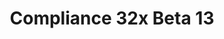 ---
layout: post
title: Compliance 32x Beta 13
permalink: /compliance32x/B13
comments: true
comments-id: 1.17.1-32x-Beta-13
header-img: https://database.compliancepack.net/images/website/posts/32x/B13.jpg

long_text: Summer's in full force, and days are getting hot again! At least where I live, and don't even get me started about Australia. But you know what's also hot? The awesome new textures our contributors have been working so hard on! In this update we're mainly re-introducing improved versions of textures removed in the previous beta, but also bringing a lot of new stuff to the table! Check it all out in detail with the changelog below&#58;

main_changelog: changelogs/compliance32

downloads:
  - 1.17.1 for Java Edition:
      GitHub: https://github.com/Compliance-Resource-Pack/Compliance-Java-32x/releases/download/beta-13/Compliance-32x-Java-Beta-13.zip
      CurseForge: https://www.curseforge.com/minecraft/texture-packs/compliance-32x/download/3424291
  - 1.17.11 for Bedrock Edition:
      GitHub: https://github.com/Compliance-Resource-Pack/Compliance-Bedrock-32x/releases/download/beta-13/Compliance-32x-Bedrock-Beta-13.mcpack
      CurseForge: https://www.curseforge.com/minecraft-bedrock/addons/compliance-32x-bedrock/download/3424292
---